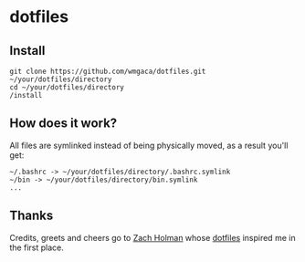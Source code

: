 # dotfiles

## Install

    git clone https://github.com/wmgaca/dotfiles.git ~/your/dotfiles/directory
    cd ~/your/dotfiles/directory
    /install

## How does it work?

All files are symlinked instead of being physically moved, as a result you'll get:

    ~/.bashrc -> ~/your/dotfiles/directory/.bashrc.symlink
    ~/bin -> ~/your/dotfiles/directory/bin.symlink
    ...

## Thanks

Credits, greets and cheers go to [Zach Holman](https://github.com/holman) whose [dotfiles](https://github.com/holman/dotfiles) inspired me in the first place.